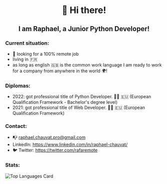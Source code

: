 <h1 align="center">👋 Hi there!</h1>

<h2 align="center">I am Raphael, a Junior Python Developer!</h2>

### Current situation:

- 🔭 looking for a 100% remote job
- living in 🇫🇷
- as long as english 🇬🇧 is the common work language I am ready to work for a company from anywhere in the world 🌍!

### Diplomas:

- 2022: got professional title of Python Developer. 👨‍🎓 🇪🇺 (European Qualification Framework - Bachelor's degree level)
- 2021: got professional title of Web Developer. 👨‍🎓 🇪🇺 (European Qualification Framework)


### Contact:

- 📭 raphael.chauvat.pro@gmail.com
- LinkedIn: https://www.linkedin.com/in/raphael-chauvat/
- 🐦 Twitter: https://twitter.com/rafaremote
  
### Stats:

![Top Languages Card](https://github-readme-stats.vercel.app/api/top-langs/?username=rafaremote)
